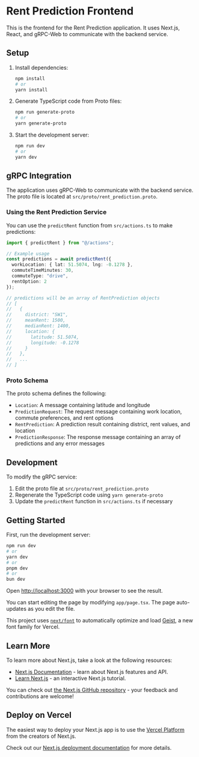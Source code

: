 # Rent Prediction Frontend

This is the frontend for the Rent Prediction application. It uses Next.js, React, and gRPC-Web to communicate with the backend service.

## Setup

1. Install dependencies:
   ```bash
   npm install
   # or
   yarn install
   ```

2. Generate TypeScript code from Proto files:
   ```bash
   npm run generate-proto
   # or
   yarn generate-proto
   ```

3. Start the development server:
   ```bash
   npm run dev
   # or
   yarn dev
   ```

## gRPC Integration

The application uses gRPC-Web to communicate with the backend service. The proto file is located at `src/proto/rent_prediction.proto`.

### Using the Rent Prediction Service

You can use the `predictRent` function from `src/actions.ts` to make predictions:

```typescript
import { predictRent } from "@/actions";

// Example usage
const predictions = await predictRent({
  workLocation: { lat: 51.5074, lng: -0.1278 },
  commuteTimeMinutes: 30,
  commuteType: "drive",
  rentOption: 2
});

// predictions will be an array of RentPrediction objects
// [
//   {
//     district: "SW1",
//     meanRent: 1500,
//     medianRent: 1400,
//     location: {
//       latitude: 51.5074,
//       longitude: -0.1278
//     }
//   },
//   ...
// ]
```

### Proto Schema

The proto schema defines the following:

- `Location`: A message containing latitude and longitude
- `PredictionRequest`: The request message containing work location, commute preferences, and rent options
- `RentPrediction`: A prediction result containing district, rent values, and location
- `PredictionResponse`: The response message containing an array of predictions and any error messages

## Development

To modify the gRPC service:

1. Edit the proto file at `src/proto/rent_prediction.proto`
2. Regenerate the TypeScript code using `yarn generate-proto`
3. Update the `predictRent` function in `src/actions.ts` if necessary

## Getting Started

First, run the development server:

```bash
npm run dev
# or
yarn dev
# or
pnpm dev
# or
bun dev
```

Open [http://localhost:3000](http://localhost:3000) with your browser to see the result.

You can start editing the page by modifying `app/page.tsx`. The page auto-updates as you edit the file.

This project uses [`next/font`](https://nextjs.org/docs/app/building-your-application/optimizing/fonts) to automatically optimize and load [Geist](https://vercel.com/font), a new font family for Vercel.

## Learn More

To learn more about Next.js, take a look at the following resources:

- [Next.js Documentation](https://nextjs.org/docs) - learn about Next.js features and API.
- [Learn Next.js](https://nextjs.org/learn) - an interactive Next.js tutorial.

You can check out [the Next.js GitHub repository](https://github.com/vercel/next.js) - your feedback and contributions are welcome!

## Deploy on Vercel

The easiest way to deploy your Next.js app is to use the [Vercel Platform](https://vercel.com/new?utm_medium=default-template&filter=next.js&utm_source=create-next-app&utm_campaign=create-next-app-readme) from the creators of Next.js.

Check out our [Next.js deployment documentation](https://nextjs.org/docs/app/building-your-application/deploying) for more details.
